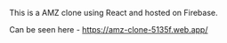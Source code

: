 This is a AMZ clone using React and hosted on Firebase.

Can be seen here - https://amz-clone-5135f.web.app/
